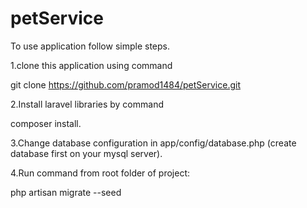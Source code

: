 # petService
To use application follow simple steps.

1.clone this application using command

git clone https://github.com/pramod1484/petService.git

2.Install laravel libraries by command

composer install.

3.Change database configuration in app/config/database.php (create database first on your mysql server).

4.Run command from root folder of project:

php artisan migrate --seed
  

